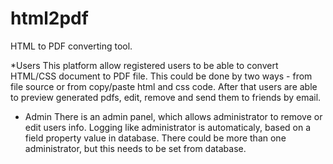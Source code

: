 # html2pdf
HTML to PDF converting tool.

*Users
This platform allow registered users to be able to convert HTML/CSS document to PDF file.
This could be done by two ways - from file source or from copy/paste html and css code.
After that users are able to preview generated pdfs, edit, remove and send them to friends by email.

* Admin
There is an admin panel, which allows administrator to remove or edit users info.
Logging like administrator is automaticaly, based on a field property value in database. There could be more than one administrator,
but this needs to be set from database.
